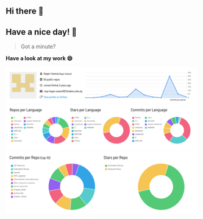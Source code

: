 ## Hi there 👋

## Have a nice day!  🙏


> Got a minute?

 **Have a look at my work 😄**


<img src="images/github8.png">
<img src="images/github7.png">
<img src="images/github6.png">

<!--
**Hagar-Usama/Hagar-Usama** is a ✨ _special_ ✨ repository because its `README.md` (this file) appears on your GitHub profile.

Here are some ideas to get you started:

- 🔭 I’m currently working on ...
- 🌱 I’m currently learning ...
- 👯 I’m looking to collaborate on ...
- 🤔 I’m looking for help with ...
- 💬 Ask me about ...
- 📫 How to reach me: ...
- 😄 Pronouns: ...
- ⚡ Fun fact: ...
-->
